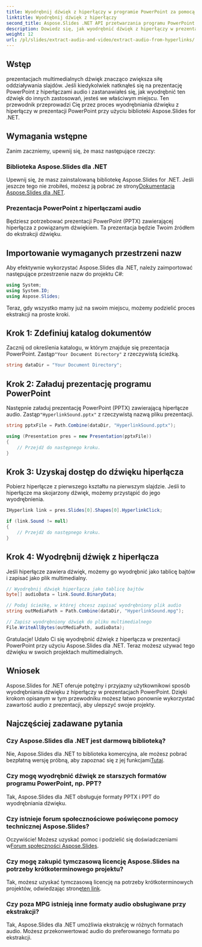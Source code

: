 ```yaml
---
title: Wyodrębnij dźwięk z hiperłączy w programie PowerPoint za pomocą Aspose.Slides
linktitle: Wyodrębnij dźwięk z hiperłączy
second_title: Aspose.Slides .NET API przetwarzania programu PowerPoint
description: Dowiedz się, jak wyodrębnić dźwięk z hiperłączy w prezentacjach PowerPoint za pomocą Aspose.Slides dla .NET. Ten przewodnik krok po kroku zawiera jasne instrukcje.
weight: 12
url: /pl/slides/extract-audio-and-video/extract-audio-from-hyperlinks/
---
```

## Wstęp

prezentacjach multimedialnych dźwięk znacząco zwiększa siłę oddziaływania slajdów. Jeśli kiedykolwiek natknąłeś się na prezentację PowerPoint z hiperłączami audio i zastanawiałeś się, jak wyodrębnić ten dźwięk do innych zastosowań, jesteś we właściwym miejscu. Ten przewodnik przeprowadzi Cię przez proces wyodrębniania dźwięku z hiperłączy w prezentacji PowerPoint przy użyciu biblioteki Aspose.Slides for .NET.

## Wymagania wstępne

Zanim zaczniemy, upewnij się, że masz następujące rzeczy:

### Biblioteka Aspose.Slides dla .NET

 Upewnij się, że masz zainstalowaną bibliotekę Aspose.Slides for .NET. Jeśli jeszcze tego nie zrobiłeś, możesz ją pobrać ze strony[Dokumentacja Aspose.Slides dla .NET](https://reference.aspose.com/slides/net/).

### Prezentacja PowerPoint z hiperłączami audio

Będziesz potrzebować prezentacji PowerPoint (PPTX) zawierającej hiperłącza z powiązanym dźwiękiem. Ta prezentacja będzie Twoim źródłem do ekstrakcji dźwięku.

## Importowanie wymaganych przestrzeni nazw

Aby efektywnie wykorzystać Aspose.Slides dla .NET, należy zaimportować następujące przestrzenie nazw do projektu C#:

```csharp
using System;
using System.IO;
using Aspose.Slides;
```

Teraz, gdy wszystko mamy już na swoim miejscu, możemy podzielić proces ekstrakcji na proste kroki.

## Krok 1: Zdefiniuj katalog dokumentów

 Zacznij od określenia katalogu, w którym znajduje się prezentacja PowerPoint. Zastąp`"Your Document Directory"` z rzeczywistą ścieżką.

```csharp
string dataDir = "Your Document Directory";
```

## Krok 2: Załaduj prezentację programu PowerPoint

 Następnie załaduj prezentację PowerPoint (PPTX) zawierającą hiperłącze audio. Zastąp`"HyperlinkSound.pptx"` z rzeczywistą nazwą pliku prezentacji.

```csharp
string pptxFile = Path.Combine(dataDir, "HyperlinkSound.pptx");

using (Presentation pres = new Presentation(pptxFile))
{
    // Przejdź do następnego kroku.
}
```

## Krok 3: Uzyskaj dostęp do dźwięku hiperłącza

Pobierz hiperłącze z pierwszego kształtu na pierwszym slajdzie. Jeśli to hiperłącze ma skojarzony dźwięk, możemy przystąpić do jego wyodrębnienia.

```csharp
IHyperlink link = pres.Slides[0].Shapes[0].HyperlinkClick;

if (link.Sound != null)
{
    // Przejdź do następnego kroku.
}
```

## Krok 4: Wyodrębnij dźwięk z hiperłącza

Jeśli hiperłącze zawiera dźwięk, możemy go wyodrębnić jako tablicę bajtów i zapisać jako plik multimedialny.

```csharp
// Wyodrębnij dźwięk hiperłącza jako tablicę bajtów
byte[] audioData = link.Sound.BinaryData;

// Podaj ścieżkę, w której chcesz zapisać wyodrębniony plik audio
string outMediaPath = Path.Combine(dataDir, "HyperlinkSound.mpg");

// Zapisz wyodrębniony dźwięk do pliku multimedialnego
File.WriteAllBytes(outMediaPath, audioData);
```

Gratulacje! Udało Ci się wyodrębnić dźwięk z hiperłącza w prezentacji PowerPoint przy użyciu Aspose.Slides dla .NET. Teraz możesz używać tego dźwięku w swoich projektach multimedialnych.

## Wniosek

Aspose.Slides for .NET oferuje potężny i przyjazny użytkownikowi sposób wyodrębniania dźwięku z hiperłączy w prezentacjach PowerPoint. Dzięki krokom opisanym w tym przewodniku możesz łatwo ponownie wykorzystać zawartość audio z prezentacji, aby ulepszyć swoje projekty.

## Najczęściej zadawane pytania

### Czy Aspose.Slides dla .NET jest darmową biblioteką?
 Nie, Aspose.Slides dla .NET to biblioteka komercyjna, ale możesz pobrać bezpłatną wersję próbną, aby zapoznać się z jej funkcjami[Tutaj](https://releases.aspose.com/).

### Czy mogę wyodrębnić dźwięk ze starszych formatów programu PowerPoint, np. PPT?
Tak, Aspose.Slides dla .NET obsługuje formaty PPTX i PPT do wyodrębniania dźwięku.

### Czy istnieje forum społecznościowe poświęcone pomocy technicznej Aspose.Slides?
 Oczywiście! Możesz uzyskać pomoc i podzielić się doświadczeniami w[Forum społeczności Aspose.Slides](https://forum.aspose.com/).

### Czy mogę zakupić tymczasową licencję Aspose.Slides na potrzeby krótkoterminowego projektu?
Tak, możesz uzyskać tymczasową licencję na potrzeby krótkoterminowych projektów, odwiedzając stronę[ten link](https://purchase.aspose.com/temporary-license/).

### Czy poza MPG istnieją inne formaty audio obsługiwane przy ekstrakcji?
Tak, Aspose.Slides dla .NET umożliwia ekstrakcję w różnych formatach audio. Możesz przekonwertować audio do preferowanego formatu po ekstrakcji.